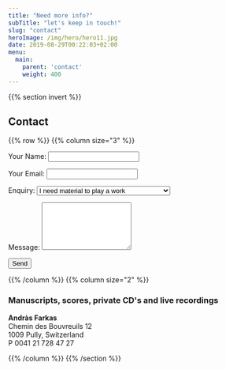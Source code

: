 ```yaml
---
title: "Need more info?"
subTitle: "let's keep in touch!"
slug: "contact"
heroImage: /img/hero/hero11.jpg
date: 2019-08-29T00:22:03+02:00
menu:
  main:
    parent: 'contact'
    weight: 400
---
```


{{% section invert %}}
## Contact

{{% row %}}
{{% column size="3" %}}

<form name="contact" method="POST" action="/contact/thanks" data-netlify="true">
  <p>
    <label>
      Your Name:
      <input type="text" name="name" required />
    </label>
  </p>
  <p>
    <label>
      Your Email:
      <input type="email" name="email" required />
    </label>
  </p>
  <p>
    <label>Enquiry:
      <select name="enquiry">
        <option value="material">I need material to play a work</option>
        <option value="manuscript">I need more information on Ferenc Farkas</option>
        <option value="website">I have a problem with the website</option>
        <option value="other">None of the above</option>
      </select>
    </label>
  </p>
  <p>
    <label>
      Message:
      <textarea name="message" rows="6"></textarea>
    </label>
  </p>
  <p>
    <button class="button" type="submit">Send</button>
  </p>
</form>

{{% /column %}}
{{% column  size="2" %}}
<br>

### Manuscripts, scores, private CD's and live recordings
**Andràs Farkas**
<br>
Chemin des Bouvreuils 12
<br>
1009 Pully, Switzerland
<br>
P 0041 21 728 47 27

{{% /column %}}
{{% /section %}}